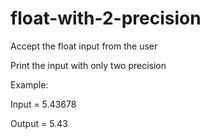 # float-with-2-precision

Accept the float input from the user

Print the input with only two precision

Example:

Input = 5.43678

Output = 5.43
